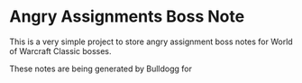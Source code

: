 # Angry Assignments Boss Note
This is a very simple project to store angry assignment boss notes for World of Warcraft Classic bosses. 

These notes are being generated by Bulldogg for <The Company> 
